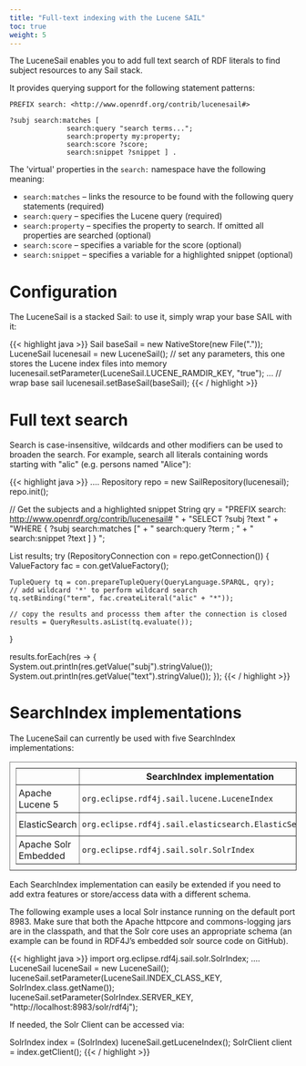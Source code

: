 ```yaml
---
title: "Full-text indexing with the Lucene SAIL"
toc: true
weight: 5
---
```

The LuceneSail enables you to add full text search of RDF literals to find subject resources to any Sail stack. 
<!--more-->
It provides querying support for the following statement patterns:

    PREFIX search: <http://www.openrdf.org/contrib/lucenesail#>

    ?subj search:matches [
                  search:query "search terms...";
                  search:property my:property;
                  search:score ?score;
                  search:snippet ?snippet ] .

The 'virtual' properties in the `search:` namespace have the following meaning:

- `search:matches` – links the resource to be found with the following query statements (required)
- `search:query` – specifies the Lucene query (required)
- `search:property` – specifies the property to search. If omitted all properties are searched (optional)
- `search:score` – specifies a variable for the score (optional)
- `search:snippet` – specifies a variable for a highlighted snippet (optional)

# Configuration

The LuceneSail is a stacked Sail: to use it, simply wrap your base SAIL with it:

{{< highlight java >}}
Sail baseSail = new NativeStore(new File("."));
LuceneSail lucenesail = new LuceneSail();
// set any parameters, this one stores the Lucene index files into memory
lucenesail.setParameter(LuceneSail.LUCENE_RAMDIR_KEY, "true");
...
// wrap base sail
lucenesail.setBaseSail(baseSail);
{{< / highlight >}}

# Full text search

Search is case-insensitive, wildcards and other modifiers can be used to broaden the search. For example, search all literals containing words starting with "alic" (e.g. persons named "Alice"):

{{< highlight java >}}
....
Repository repo = new SailRepository(lucenesail);
repo.init();

// Get the subjects and a highlighted snippet
String qry = "PREFIX search: <http://www.openrdf.org/contrib/lucenesail#> " +
			"SELECT ?subj ?text " +
			"WHERE { ?subj search:matches [" +
					" search:query ?term ; " +
					" search:snippet ?text ] } ";

List<BindingSet> results;
try (RepositoryConnection con = repo.getConnection()) {
	ValueFactory fac = con.getValueFactory();

	TupleQuery tq = con.prepareTupleQuery(QueryLanguage.SPARQL, qry);
	// add wildcard '*' to perform wildcard search
	tq.setBinding("term", fac.createLiteral("alic" + "*"));

	// copy the results and processs them after the connection is closed
	results = QueryResults.asList(tq.evaluate());
}

results.forEach(res -> {
		System.out.println(res.getValue("subj").stringValue());
		System.out.println(res.getValue("text").stringValue());
});
{{< / highlight >}}

# SearchIndex implementations

The LuceneSail can currently be used with five SearchIndex implementations:

<table border=1 style="padding: 10px;">
<tr>
<th></th>
<th style="padding: 4px">SearchIndex implementation</th>
<th style="padding: 4px">Maven module</th>
</tr>
<tr>
<td style="padding: 4px">Apache Lucene 5</td>
<td style="padding: 4px"><code>org.eclipse.rdf4j.sail.lucene.LuceneIndex</code></td>
<td style="padding: 4px"><code>org.eclipse.rdf4j:rdf4j-sail-lucene</code></td>
</tr>
<tr>
<td style="padding: 4px">ElasticSearch</td>
<td style="padding: 4px"><code>org.eclipse.rdf4j.sail.elasticsearch.ElasticSearchIndex</code></td>
<td style="padding: 4px"><code>org.eclipse.rdf4j:rdf4j-sail-elasticsearch</code></td>
</tr>
<tr>
<td style="padding: 4px">Apache Solr Embedded</td>
<td style="padding: 4px"><code>org.eclipse.rdf4j.sail.solr.SolrIndex</code></td>
<td style="padding: 4px"><code>org.eclipse.rdf4j:rdf4j-sail-solr</code></td>
</tr>
</table>


Each SearchIndex implementation can easily be extended if you need to add extra features or store/access data with a different schema.

The following example uses a local Solr instance running on the default port 8983. Make sure that both the Apache httpcore and commons-logging jars are in the classpath, and that the Solr core uses an appropriate schema (an example can be found in RDF4J’s embedded solr source code on GitHub).

{{< highlight java >}}
import org.eclipse.rdf4j.sail.solr.SolrIndex;
....
LuceneSail luceneSail = new LuceneSail();
luceneSail.setParameter(LuceneSail.INDEX_CLASS_KEY, SolrIndex.class.getName());
luceneSail.setParameter(SolrIndex.SERVER_KEY, "http://localhost:8983/solr/rdf4j");

If needed, the Solr Client can be accessed via:

SolrIndex index = (SolrIndex) luceneSail.getLuceneIndex();
SolrClient client = index.getClient();
{{< / highlight >}}

